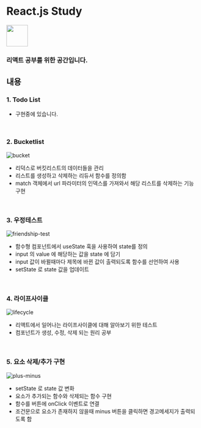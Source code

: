 # React.js Study

<img src="https://user-images.githubusercontent.com/75922558/115599853-0184fc80-a317-11eb-91ef-0b72b8655f71.png" width="56" height="56">

### 리액트 공부를 위한 공간입니다.


## 내용
### 1. Todo List
- 구현중에 있습니다.

<br>

### 2. Bucketlist

![bucket](https://user-images.githubusercontent.com/75922558/116692461-58659280-a9f7-11eb-8c72-0a803e9bf0f5.gif)


- 리덕스로 버킷리스트의 데이터들을 관리
- 리스트를 생성하고 삭제하는 리듀서 함수를 정의함
- match 객체에서 url 파라미터의 인덱스를 가져와서 해당 리스트를 삭제하는 기능 구현

<br>

### 3. 우정테스트

![friendship-test](https://user-images.githubusercontent.com/75922558/115601011-4198af00-a318-11eb-88a3-0f944af37b6a.gif)


- 함수형 컴포넌트에서 useState 훅을 사용하여 state를 정의
- input 의 value 에 해당하는 값을 state 에 담기
- input 값이 바뀔때마다 제목에 바뀐 값이 출력되도록 함수를 선언하여 사용
- setState 로 state 값을 업데이트

<br>

### 4. 라이프사이클

![lifecycle](https://user-images.githubusercontent.com/75922558/115601850-3c882f80-a319-11eb-8744-5862562195a6.gif)


- 리액트에서 일어나는 라이프사이클에 대해 알아보기 위한 테스트
- 컴포넌트가 생성, 수정, 삭제 되는 원리 공부

<br>

### 5. 요소 삭제/추가 구현

![plus-minus](https://user-images.githubusercontent.com/75922558/115615322-c809bc80-a329-11eb-9b8f-f40710e35d9c.gif)


- setState 로 state 값 변화
- 요소가 추가되는 함수와 삭제되는 함수 구현
- 함수를 버튼에 onClick 이벤트로 연결
- 조건문으로 요소가 존재하지 않을때 minus 버튼을 클릭하면 경고메세지가 출력되도록 함
